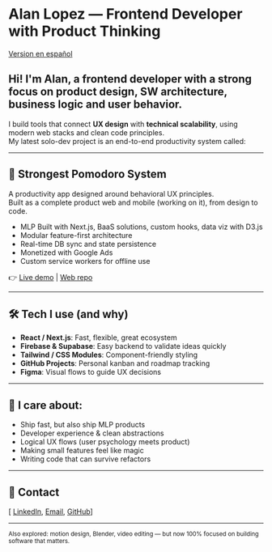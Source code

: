 # Alan Lopez — Frontend Developer with Product Thinking

[Version en español](./README.es.md)

## Hi! I'm Alan, a frontend developer with a strong focus on product design, SW architecture, business logic and user behavior.

I build tools that connect **UX design** with **technical scalability**, using modern web stacks and clean code principles.  
My latest solo-dev project is an end-to-end productivity system called:

---

## 🚀 Strongest Pomodoro System

A productivity app designed around behavioral UX principles.  
Built as a complete product web and mobile (working on it), from design to code.

- MLP Built with Next.js, BaaS solutions, custom hooks, data viz with D3.js
- Modular feature-first architecture
- Real-time DB sync and state persistence
- Monetized with Google Ads
- Custom service workers for offline use

👉 [Live demo](https://strongest-pomodoro.vercel.app/) | [Web repo](https://github.com/AlanLopRey/strongest-pomodoro-web)

---

## 🛠️ Tech I use (and why)

- **React / Next.js**: Fast, flexible, great ecosystem
- **Firebase & Supabase**: Easy backend to validate ideas quickly
- **Tailwind / CSS Modules**: Component-friendly styling
- **GitHub Projects**: Personal kanban and roadmap tracking
- **Figma**: Visual flows to guide UX decisions

---

## 🧠 I care about:

- Ship fast, but also ship MLP products
- Developer experience & clean abstractions
- Logical UX flows (user psychology meets product)
- Making small features feel like magic
- Writing code that can survive refactors

---

## 💬 Contact

[ [LinkedIn](https://www.linkedin.com/in/alan-lopez-frontend-developer/), [Email](mailto:alan_lopezrey9822@outlook.com), [GitHub](https://github.com/AlanLopRey)]

---

<sub>Also explored: motion design, Blender, video editing — but now 100% focused on building software that matters.</sub>
